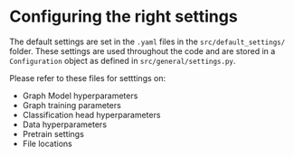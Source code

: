 # Configuring the right settings

The default settings are set in the `.yaml` files in the `src/default_settings/` folder. These settings are used
throughout the code and are stored in a `Configuration` object as defined in `src/general/settings.py`.

Please refer to these files for setttings on:

- Graph Model hyperparameters
- Graph training parameters
- Classification head hyperparameters
- Data hyperparameters
- Pretrain settings
- File locations